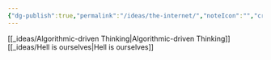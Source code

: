```yaml
---
{"dg-publish":true,"permalink":"/ideas/the-internet/","noteIcon":"","created":"2024-09-22T06:59:18.076+08:00","updated":"2024-12-17T20:44:33.630+08:00"}
---
```


[[_ideas/Algorithmic-driven Thinking\|Algorithmic-driven Thinking]]
[[_ideas/Hell is ourselves\|Hell is ourselves]]